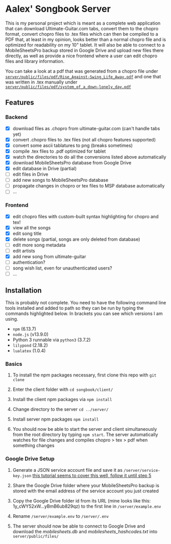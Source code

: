 # Aalex' Songbook Server

This is my personal project which is meant as a complete web application that can download Ultimate-Guitar.com tabs, convert them to the chopro format, convert chopro files to .tex files which can then be compiled to a PDF that, at least in my opinion, looks better than a normal chopro file and is optimized for readability on my 10" tablet.
It will also be able to connect to a MobileSheetsPro backup stored in Google Drive and upload new files there directly, as well as provide a nice frontend where a user can edit chopro files and library information.

You can take a look at a pdf that was generated from a chopro file under [`server/public/files/pdf/Rise_Against-Swing_Life_Away.pdf`](https://github.com/Taxel/songbook-server/blob/master/server/public/files/pdf/Rise_Against-Swing_Life_Away.pdf) and one that was written in .tex manually under [`server/public/files/pdf/system_of_a_down-lonely_day.pdf`](https://github.com/Taxel/songbook-server/blob/master/server/public/files/pdf/system_of_a_down-lonely_day.pdf)

## Features

### Backend

- [x] download files as .chopro from ultimate-guitar.com (can't handle tabs yet)
- [x] convert .chopro files to .tex files (not all chopro features supported)
- [x] convert some ascii tablatures to png (breaks sometimes)
- [x] compile .tex files to .pdf optimized for tablet
- [x] watch the directories to do all the conversions listed above automatically
- [x] download MobileSheetsPro database from Google Drive
- [x] edit database in Drive (partial)
- [ ] edit files in Drive
- [ ] add new songs to MobileSheetsPro database
- [ ] propagate changes in chopro or tex files to MSP database automatically
- [ ] ...

### Frontend

- [x] edit chopro files with custom-built syntax highlighting for chopro and tex!
- [x] view all the songs
- [x] edit song title
- [x] delete songs (partial, songs are only deleted from database)
- [ ] edit more song metadata
- [ ] edit artists
- [x] add new song from ultimate-guitar
- [ ] authentication?
- [ ] song wish list, even for unauthenticated users?
- [ ] ...

## Installation

This is probably not complete.
You need to have the following command line tools installed and added to path so they can be run by typing the commands highlighted below. In brackets you can see which versions I am using.

- `npm` (6.13.7)
- `node.js` (v13.9.0)
- Python 3 runnable via `python3` (3.7.2)
- `lilypond` (2.18.2)
- `lualatex` (1.0.4)

### Basics

1. To install the npm packages necessary, first clone this repo with `git clone`

2. Enter the client folder with `cd songbook/client/`

3. Install the client npm packages via `npm install`

4. Change directory to the server `cd ../server/`

5. Install server npm packages `npm install`

6. You should now be able to start the server and client simultaneously from the root directory by typing `npm start`. The server automatically watches for file changes and compiles chopro > tex > pdf when something changes

### Google Drive Setup

1. Generate a JSON service account file and save it as `/server/service-key.json` [this tutorial seems to cover this well, follow it until step 5](https://help.talend.com/reader/E3i03eb7IpvsigwC58fxQg/ol2OwTHmFbDiMjQl3ES5QA)

2. Share the Google Drive folder where your MobileSheetsPro backup is stored with the email address of the service account you just created

3. Copy the Google Drive folder id from its URL (mine looks like this: 1y_cWY52xW...yBmB6ub829qz) to the first line in `/server/example.env`

4. Rename `/server/example.env` to `/server/.env`

5. The server should now be able to connect to Google Drive and download the _mobilesheets.db_ and _mobilesheets_hashcodes.txt_ into `server/public/files/`
